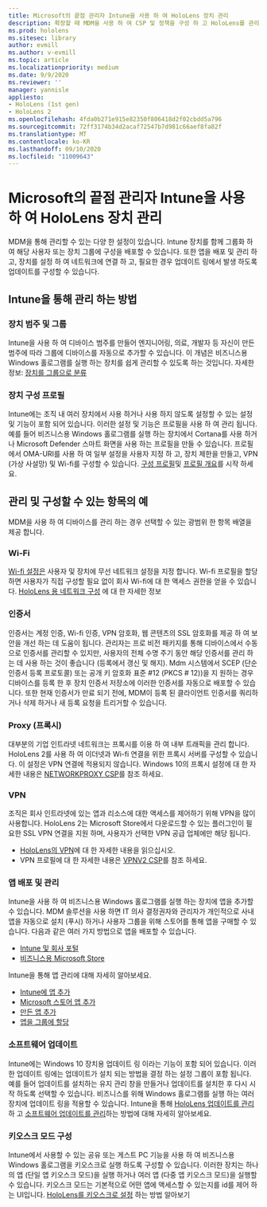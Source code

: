 ```yaml
---
title: Microsoft의 끝점 관리자 Intune을 사용 하 여 HoloLens 장치 관리
description: 확장할 때 MDM을 사용 하 여 CSP 및 정책을 구성 하 고 HoloLens를 관리 합니다.
ms.prod: hololens
ms.sitesec: library
author: evmill
ms.author: v-evmill
ms.topic: article
ms.localizationpriority: medium
ms.date: 9/9/2020
ms.reviewer: ''
manager: yannisle
appliesto:
- HoloLens (1st gen)
- HoloLens 2
ms.openlocfilehash: 4fda0b271e915e82350f806418d2f02cbdd5a796
ms.sourcegitcommit: 72ff3174b34d2acaf72547b7d981c66aef8fa82f
ms.translationtype: MT
ms.contentlocale: ko-KR
ms.lasthandoff: 09/10/2020
ms.locfileid: "11009643"
---
```

# Microsoft의 끝점 관리자 Intune을 사용 하 여 HoloLens 장치 관리

MDM을 통해 관리할 수 있는 다양 한 설정이 있습니다. Intune 장치를 함께 그룹화 하 여 해당 사용자 또는 장치 그룹에 구성을 배포할 수 있습니다. 또한 앱을 배포 및 관리 하 고, 장치를 설정 하 여 네트워크에 연결 하 고, 필요한 경우 업데이트 링에서 발생 하도록 업데이트를 구성할 수 있습니다. 

## Intune을 통해 관리 하는 방법

### 장치 범주 및 그룹
Intune을 사용 하 여 디바이스 범주를 만들어 엔지니어링, 의료, 개발자 등 자신이 만든 범주에 따라 그룹에 디바이스를 자동으로 추가할 수 있습니다. 이 개념은 비즈니스용 Windows 홀로그램를 실행 하는 장치를 쉽게 관리할 수 있도록 하는 것입니다.
자세한 정보: [장치를 그룹으로 분류](https://docs.microsoft.com/mem/intune/enrollment/device-group-mapping)

### 장치 구성 프로필
Intune에는 조직 내 여러 장치에서 사용 하거나 사용 하지 않도록 설정할 수 있는 설정 및 기능이 포함 되어 있습니다. 이러한 설정 및 기능은 프로필을 사용 하 여 관리 됩니다. 예를 들어 비즈니스용 Windows 홀로그램를 실행 하는 장치에서 Cortana를 사용 하거나 Microsoft Defender 스마트 화면을 사용 하는 프로필을 만들 수 있습니다.
프로필에서 OMA-URI를 사용 하 여 일부 설정을 사용자 지정 하 고, 장치 제한을 만들고, VPN (가상 사설망) 및 Wi-fi를 구성할 수 있습니다.
[구성 프로필](https://docs.microsoft.com/mem/intune/configuration/device-profiles)및 [프로필 개요](https://docs.microsoft.com/mem/intune/configuration/device-profile-create)를 시작 하세요.

## 관리 및 구성할 수 있는 항목의 예

MDM을 사용 하 여 디바이스를 관리 하는 경우 선택할 수 있는 광범위 한 항목 배열을 제공 합니다. 

### Wi-Fi
[Wi-fi 설정은](https://docs.microsoft.com/mem/intune/configuration/wi-fi-settings-configure) 사용자 및 장치에 무선 네트워크 설정을 지정 합니다. Wi-fi 프로필을 할당 하면 사용자가 직접 구성할 필요 없이 회사 Wi-fi에 대 한 액세스 권한을 얻을 수 있습니다.
[HoloLens 용 네트워크 구성](hololens-commercial-infrastructure.md) 에 대 한 자세한 정보

### 인증서
인증서는 계정 인증, Wi-fi 인증, VPN 암호화, 웹 콘텐츠의 SSL 암호화를 제공 하 여 보안을 개선 하는 데 도움이 됩니다. 관리자는 프로 비전 패키지를 통해 디바이스에서 수동으로 인증서를 관리할 수 있지만, 사용자의 전체 수명 주기 동안 해당 인증서를 관리 하는 데 사용 하는 것이 좋습니다 (등록에서 갱신 및 해지). Mdm 시스템에서 SCEP (단순 인증서 등록 프로토콜) 또는 공개 키 암호화 표준 #12 (PKCS # 12))을 지 원하는 경우 디바이스를 등록 한 후 장치 인증서 저장소에 이러한 인증서를 자동으로 배포할 수 있습니다. 또한 현재 인증서가 만료 되기 전에, MDM이 등록 된 클라이언트 인증서를 쿼리하거나 삭제 하거나 새 등록 요청을 트리거할 수 있습니다. 

### Proxy (프록시)
대부분의 기업 인트라넷 네트워크는 프록시를 이용 하 여 내부 트래픽을 관리 합니다. HoloLens 2를 사용 하 여 이더넷과 Wi-fi 연결을 위한 프록시 서버를 구성할 수 있습니다. 이 설정은 VPN 연결에 적용되지 않습니다. Windows 10의 프록시 설정에 대 한 자세한 내용은 [NETWORKPROXY CSP](https://docs.microsoft.com/windows/client-management/mdm/networkproxy-csp)를 참조 하세요.

### VPN
조직은 회사 인트라넷에 있는 앱과 리소스에 대한 액세스를 제어하기 위해 VPN을 많이 사용합니다. HoloLens 2는 Microsoft Store에서 다운로드할 수 있는 플러그인이 필요한 SSL VPN 연결을 지원 하며, 사용자가 선택한 VPN 공급 업체에만 해당 됩니다. 
- [HoloLens의 VPN](hololens-network.md#vpn)에 대 한 자세한 내용을 읽으십시오.
- VPN 프로필에 대 한 자세한 내용은 [VPNV2 CSP](https://docs.microsoft.com/windows/client-management/mdm/vpnv2-csp)를 참조 하세요.

### 앱 배포 및 관리
Intune을 사용 하 여 비즈니스용 Windows 홀로그램를 실행 하는 장치에 앱을 추가할 수 있습니다. MDM 솔루션을 사용 하면 IT 의사 결정권자와 관리자가 개인적으로 사내 앱을 자동으로 설치 (푸시) 하거나 사용자 그룹을 위해 스토어를 통해 앱을 구매할 수 있습니다. 다음과 같은 여러 가지 방법으로 앱을 배포할 수 있습니다.
-   [Intune 및 회사 포털]( app-deploy-intune.md)
-   [비즈니스용 Microsoft Store]( app-deploy-store-business.md)

Intune을 통해 앱 관리에 대해 자세히 알아보세요.
-   [Intune에 앱 추가](https://docs.microsoft.com/mem/intune/apps/apps-add)
-   [Microsoft 스토어 앱 추가](https://docs.microsoft.com/mem/intune/apps/store-apps-windows)
-   [만든 앱 추가](https://docs.microsoft.com/mem/intune/apps/lob-apps-windows)
- [앱을 그룹에 할당](https://docs.microsoft.com/mem/intune/apps/apps-deploy)

### 소프트웨어 업데이트
Intune에는 Windows 10 장치용 업데이트 링 이라는 기능이 포함 되어 있습니다. 이러한 업데이트 링에는 업데이트가 설치 되는 방법을 결정 하는 설정 그룹이 포함 됩니다. 예를 들어 업데이트를 설치하는 유지 관리 창을 만들거나 업데이트를 설치한 후 다시 시작 하도록 선택할 수 있습니다. 비즈니스를 위해 Windows 홀로그램를 실행 하는 여러 장치에 업데이트 링을 적용할 수 있습니다.
Intune을 통해 [HoloLens 업데이트를 관리](hololens-updates.md) 하 고 [소프트웨어 업데이트를 관리](https://docs.microsoft.com/mem/intune/protect/windows-update-for-business-configure)하는 방법에 대해 자세히 알아보세요.

### 키오스크 모드 구성
Intune에서 사용할 수 있는 공유 또는 게스트 PC 기능을 사용 하 여 비즈니스용 Windows 홀로그램을 키오스크로 실행 하도록 구성할 수 있습니다. 이러한 장치는 하나의 앱 (단일 앱 키오스크 모드)을 실행 하거나 여러 앱 (다중 앱 키오스크 모드)을 실행할 수 있습니다. 키오스크 모드는 기본적으로 어떤 앱에 액세스할 수 있는지를 id를 제어 하는 UI입니다.
[HoloLens를 키오스크로 설정]( hololens-kiosk.md) 하는 방법 알아보기

